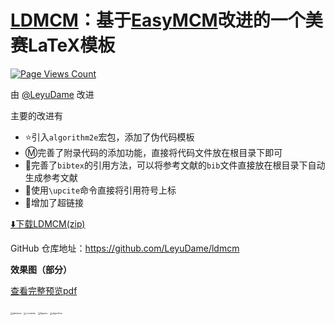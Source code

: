 # [LDMCM](https://github.com/LeyuDame/ldmcm)：基于[EasyMCM](https://github.com/xjtu-blacksmith/easymcm/releases)改进的一个美赛LaTeX模板

[![Page Views Count](https://badges.toozhao.com/badges/01HKYXHT881CR7BWX1KSRZ5ZMK/blue.svg)](https://badges.toozhao.com/stats/01HKYXHT881CR7BWX1KSRZ5ZMK "Get your own page views count badge on badges.toozhao.com")

由 [@LeyuDame](https://github.com/LeyuDame) 改进

主要的改进有

- ⭐引入`algorithm2e`宏包，添加了伪代码模板
- Ⓜ️完善了附录代码的添加功能，直接将代码文件放在根目录下即可
- 📑完善了`bibtex`的引用方法，可以将参考文献的`bib`文件直接放在根目录下自动生成参考文献
- 🔖使用`\upcite`命令直接将引用符号上标
- 🔗增加了超链接

[<u>⬇️下载LDMCM(zip)</u>](https://codeload.github.com/LeyuDame/LDMCM/zip/refs/heads/main)

GitHub 仓库地址：<https://github.com/LeyuDame/ldmcm>

**效果图（部分）**

[查看完整预览pdf](https://github.com/LeyuDame/LDMCM/blob/main/main.pdf)

<img src="https://pauline.oss-cn-shenzhen.aliyuncs.com/img/202401071811392.webp" alt="abstract" style="zoom: 25%;" />

<img src="https://pauline.oss-cn-shenzhen.aliyuncs.com/img/202401071813739.webp" alt="contents" style="zoom:25%;" />

<img src="https://pauline.oss-cn-shenzhen.aliyuncs.com/img/202401071814128.webp" alt="figures" style="zoom:25%;" />

<img src="https://pauline.oss-cn-shenzhen.aliyuncs.com/img/202401071816265.webp" alt="algorithm" style="zoom: 25%;" />
